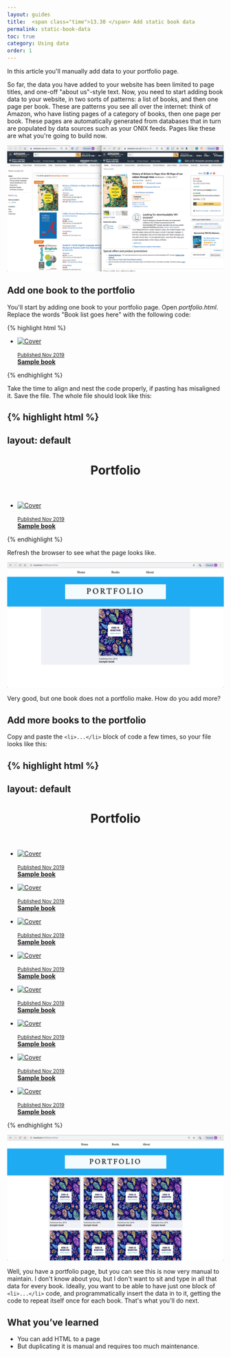 ```yaml
---
layout: guides
title:  <span class="time">13.30 </span> Add static book data
permalink: static-book-data
toc: true
category: Using data
order: 1
---
```

<!-- <span class="tag tag--draft">Not started</span> -->
<!-- <span class="tag tag--progress">In progress</span> -->
<!-- <span class="tag tag--review">Ready for review</span> -->
<!-- <span class="tag tag--approved">Approved</span> -->

<p class="content__abstract">
  In this article you'll manually add data to your portfolio page.
</p>

So far, the data you have added to your website has been limited to page titles, and one-off "about us"-style text. Now, you need to start adding book data to your website, in two sorts of patterns: a list of books, and then one page per book. These are patterns you see all over the internet: think of Amazon, who have listing pages of a category of books, then one page per book. These pages are automatically generated from databases that in turn are populated by data sources such as your ONIX feeds. Pages like these are what you're going to build now.

![Screenshots of Amazon pages](assets/images/maps.png)

## Add one book to the portfolio

You'll start by adding one book to your portfolio page. Open _portfolio.html_. Replace the words "Book list goes here" with the following code:

{% highlight html %}
<ul class="covers-container">
  <li class="cover-container">
    <a href="/sample_book">
      <img src="/images/home_img.jpg" class="cover" alt="Cover"/>
      <p>
        <small>Published Nov 2019</small>
        <br/>
        <strong>Sample book</strong>
      </p>
    </a>
  </li>
</ul>
{% endhighlight %}

Take the time to align and nest the code properly, if pasting has misaligned it. Save the file. The whole file should look like this:

{% highlight html %}
---
layout: default
---
<header>
  <h1>Portfolio</h1>
</header>
<main>
  <ul class="covers-container">
    <li class="cover-container">
      <a href="/sample_book">
        <img src="/images/home_img.jpg" class="cover" alt="Cover"/>
        <p>
          <small>Published Nov 2019</small>
          <br/>
          <strong>Sample book</strong>
        </p>
      </a>
    </li>
  </ul>
</main>

{% endhighlight %}

Refresh the browser to see what the page looks like.

![Browser showing one book](assets/images/static-book.png)

Very good, but one book does not a portfolio make. How do you add more?

## Add more books to the portfolio

Copy and paste the `<li>...</li>` block of code a few times, so your file looks like this:

{% highlight html %}
---
layout: default
---
<header>
  <h1>Portfolio</h1>
</header>
<main>
  <ul class="covers-container">
    <li class="cover-container">
      <a href="/sample_book">
        <img src="/images/home_img.jpg" class="cover" alt="Cover"/>
        <p>
          <small>Published Nov 2019</small>
          <br/>
          <strong>Sample book</strong>
        </p>
      </a>
    </li>
    <li class="cover-container">
      <a href="/sample_book">
        <img src="/images/home_img.jpg" class="cover" alt="Cover"/>
        <p>
          <small>Published Nov 2019</small>
          <br/>
          <strong>Sample book</strong>
        </p>
      </a>
    </li>
    <li class="cover-container">
      <a href="/sample_book">
        <img src="/images/home_img.jpg" class="cover" alt="Cover"/>
        <p>
          <small>Published Nov 2019</small>
          <br/>
          <strong>Sample book</strong>
        </p>
      </a>
    </li>
    <li class="cover-container">
      <a href="/sample_book">
        <img src="/images/home_img.jpg" class="cover" alt="Cover"/>
        <p>
          <small>Published Nov 2019</small>
          <br/>
          <strong>Sample book</strong>
        </p>
      </a>
    </li>
    <li class="cover-container">
      <a href="/sample_book">
        <img src="/images/home_img.jpg" class="cover" alt="Cover"/>
        <p>
          <small>Published Nov 2019</small>
          <br/>
          <strong>Sample book</strong>
        </p>
      </a>
    </li>
    <li class="cover-container">
      <a href="/sample_book">
        <img src="/images/home_img.jpg" class="cover" alt="Cover"/>
        <p>
          <small>Published Nov 2019</small>
          <br/>
          <strong>Sample book</strong>
        </p>
      </a>
    </li>
    <li class="cover-container">
      <a href="/sample_book">
        <img src="/images/home_img.jpg" class="cover" alt="Cover"/>
        <p>
          <small>Published Nov 2019</small>
          <br/>
          <strong>Sample book</strong>
        </p>
      </a>
    </li>
    <li class="cover-container">
      <a href="/sample_book">
        <img src="/images/home_img.jpg" class="cover" alt="Cover"/>
        <p>
          <small>Published Nov 2019</small>
          <br/>
          <strong>Sample book</strong>
        </p>
      </a>
    </li>
  </ul>
</main>
{% endhighlight %}

![Browser showing lots of books but they're all the same book](assets/images/books.png)

Well, you have a portfolio page, but you can see this is now very manual to maintain. I don't know about you, but I don't want to sit and type in all that data for every book. Ideally, you want to be able to have just one block of `<li>...</li>` code, and programmatically insert the data in to it, getting the code to repeat itself once for each book. That's what you'll do next.

## What you’ve learned

* You can add HTML to a page
* But duplicating it is manual and requires too much maintenance.

